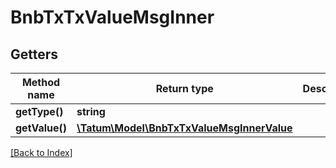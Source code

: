 # BnbTxTxValueMsgInner

## Getters

Method name | Return type | Description | Notes
------------ | ------------- | ------------- | -------------
**getType()** | **string** |  | [optional]
**getValue()** | [**\Tatum\Model\BnbTxTxValueMsgInnerValue**](BnbTxTxValueMsgInnerValue.md) |  | [optional]

[[Back to Index]](../index.md)
